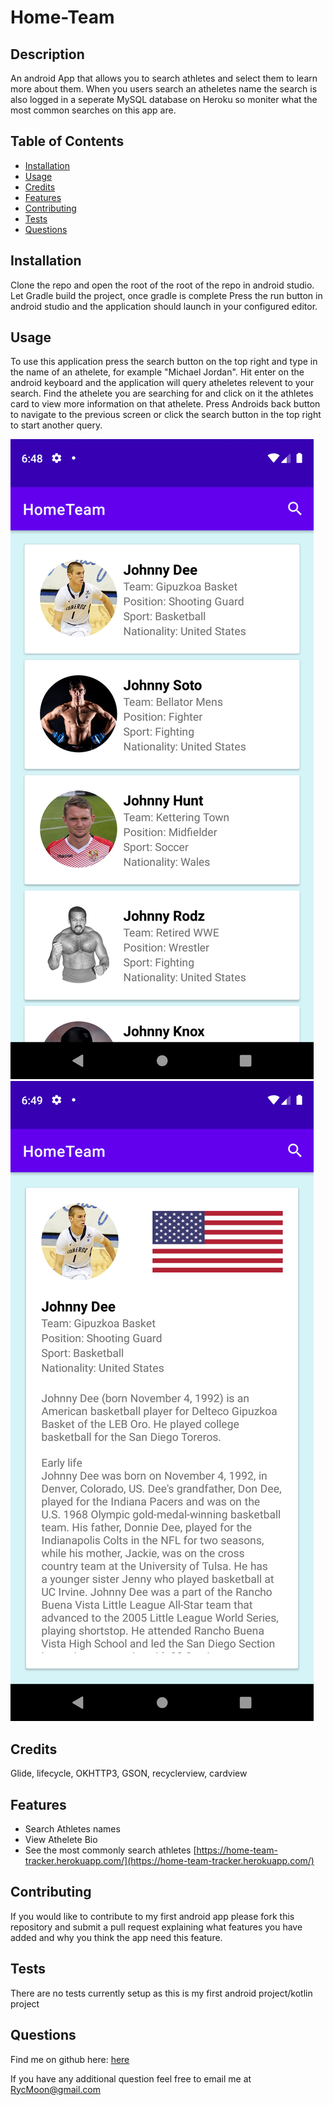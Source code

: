 # Home-Team


## Description

An android App that allows you to search athletes and select them to learn more about them. When you users search an atheletes name the search is also logged in a seperate MySQL database on Heroku so moniter what the most common searches on this app are.

## Table of Contents

* [Installation](#installation)
* [Usage](#usage)
* [Credits](#credits)
* [Features](#features)
* [Contributing](#contributing)
* [Tests](#tests)
* [Questions](#questions)


## Installation

Clone the repo and open the root of the root of the repo in android studio. Let Gradle build the project, once gradle is complete Press the run button in android studio and the application should launch in your configured editor.


## Usage

To use this application press the search button on the top right and type in the name of an athelete, for example "Michael Jordan". Hit enter on the android keyboard and the application will query atheletes relevent to your search. Find the athelete you are searching for and click on it the athletes card to view more information on that athelete. Press Androids back button to navigate to the previous screen or click the search button in the top right to start another query.

<img src="./images/SearchView.png">
<img src="./images/SelectedPlayer.png">

## Credits

Glide, lifecycle, OKHTTP3, GSON, recyclerview, cardview




## Features

* Search Athletes names
* View Athelete Bio
* See the most commonly search athletes [https://home-team-tracker.herokuapp.com/](https://home-team-tracker.herokuapp.com/)



## Contributing

If you would like to contribute to my first android app please fork this repository and submit a pull request explaining what features you have added and why you think the app need this feature.


## Tests

There are no tests currently setup as this is my first android project/kotlin project

## Questions

Find me on github here: [here](http://github.com/Moonryc)

If you have any additional question feel free to email me at [RycMoon@gmail.com](mailto:RycMoon@gmail.com)
